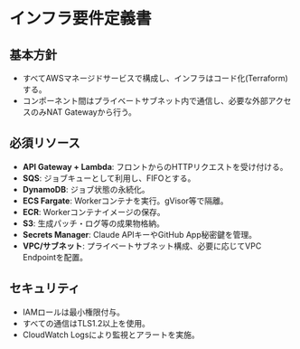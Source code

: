 # インフラ要件定義書

## 基本方針
- すべてAWSマネージドサービスで構成し、インフラはコード化(Terraform)する。
- コンポーネント間はプライベートサブネット内で通信し、必要な外部アクセスのみNAT Gatewayから行う。

## 必須リソース
- **API Gateway + Lambda**: フロントからのHTTPリクエストを受け付ける。
- **SQS**: ジョブキューとして利用し、FIFOとする。
- **DynamoDB**: ジョブ状態の永続化。
- **ECS Fargate**: Workerコンテナを実行。gVisor等で隔離。
- **ECR**: Workerコンテナイメージの保存。
- **S3**: 生成パッチ・ログ等の成果物格納。
- **Secrets Manager**: Claude APIキーやGitHub App秘密鍵を管理。
- **VPC/サブネット**: プライベートサブネット構成、必要に応じてVPC Endpointを配置。

## セキュリティ
- IAMロールは最小権限付与。
- すべての通信はTLS1.2以上を使用。
- CloudWatch Logsにより監視とアラートを実施。
